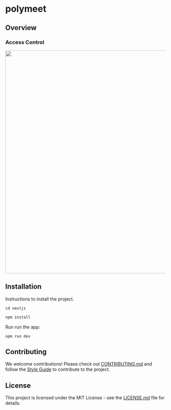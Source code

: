 # polymeet

## Overview

### Access Control
<img src="https://github.com/sanjanachecker/polymeet/assets/42549561/baf48168-dd47-4b5f-b933-b049230a6f28" width="700" />

## Installation

Instructions to install the project.

```
cd nextjs
```

```bash
npm install
```
Run run the app:
```
npm run dev
```

## Contributing

We welcome contributions! Please check out [CONTRIBUTING.md](./CONTRIBUTING.md) and follow the [Style Guide](./STYLE_GUIDE.md) to contribute to the project.

## License

This project is licensed under the MIT License - see the [LICENSE.md](LICENSE.md) file for details.
